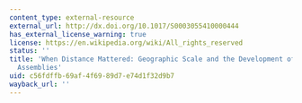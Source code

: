 ```yaml
---
content_type: external-resource
external_url: http://dx.doi.org/10.1017/S0003055410000444
has_external_license_warning: true
license: https://en.wikipedia.org/wiki/All_rights_reserved
status: ''
title: 'When Distance Mattered: Geographic Scale and the Development of European Representative
  Assemblies'
uid: c56fdffb-69af-4f69-89d7-e74d1f32d9b7
wayback_url: ''
---
```

